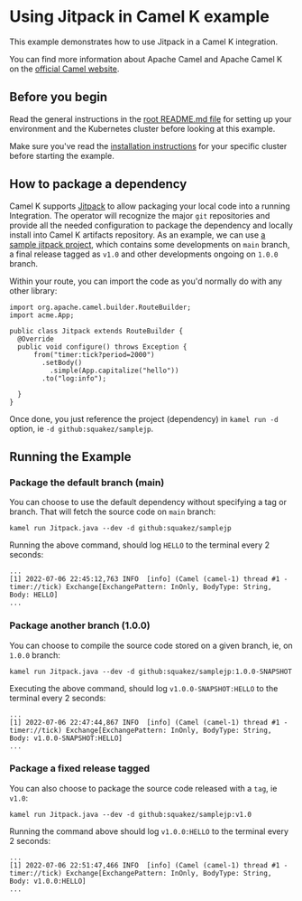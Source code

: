 # Using Jitpack in Camel K example

This example demonstrates how to use Jitpack in a Camel K integration.

You can find more information about Apache Camel and Apache Camel K on the [official Camel website](https://camel.apache.org).

## Before you begin

Read the general instructions in the [root README.md file](/README.md) for setting up your environment and the Kubernetes cluster before looking at this example.

Make sure you've read the [installation instructions](https://camel.apache.org/camel-k/latest/installation/installation.html) for your specific
cluster before starting the example.

## How to package a dependency

Camel K supports [Jitpack](https://jitpack.io/) to allow packaging your local code into a running Integration. The operator will recognize the major `git` repositories and provide all the needed configuration to package the dependency and locally install into Camel K artifacts repository. As an example, we can use [a sample jitpack project](https://github.com/squakez/samplejp), which contains some developments on `main` branch, a final release tagged as `v1.0` and other developments ongoing on `1.0.0` branch.

Within your route, you can import the code as you'd normally do with any other library:

```
import org.apache.camel.builder.RouteBuilder;
import acme.App;

public class Jitpack extends RouteBuilder {
  @Override
  public void configure() throws Exception {
      from("timer:tick?period=2000")
        .setBody()
          .simple(App.capitalize("hello"))
        .to("log:info");

  }
}
```

Once done, you just reference the project (dependency) in `kamel run -d` option, ie `-d github:squakez/samplejp`.

## Running the Example

### Package the default branch (main)

You can choose to use the default dependency without specifying a tag or branch. That will fetch the source code on `main` branch:
```
kamel run Jitpack.java --dev -d github:squakez/samplejp
```
Running the above command, should log `HELLO` to the terminal every 2 seconds:
```
...
[1] 2022-07-06 22:45:12,763 INFO  [info] (Camel (camel-1) thread #1 - timer://tick) Exchange[ExchangePattern: InOnly, BodyType: String, Body: HELLO]
...
```

### Package another branch (1.0.0)

You can choose to compile the source code stored on a given branch, ie, on `1.0.0` branch:
```
kamel run Jitpack.java --dev -d github:squakez/samplejp:1.0.0-SNAPSHOT
```
Executing the above command, should log `v1.0.0-SNAPSHOT:HELLO` to the terminal every 2 seconds:

```
...
[1] 2022-07-06 22:47:44,867 INFO  [info] (Camel (camel-1) thread #1 - timer://tick) Exchange[ExchangePattern: InOnly, BodyType: String, Body: v1.0.0-SNAPSHOT:HELLO]
...
```
### Package a fixed release tagged

You can also choose to package the source code released with a `tag`, ie `v1.0`:
```
kamel run Jitpack.java --dev -d github:squakez/samplejp:v1.0
```
Running the command above should log `v1.0.0:HELLO` to the terminal every 2 seconds:
```
...
[1] 2022-07-06 22:51:47,466 INFO  [info] (Camel (camel-1) thread #1 - timer://tick) Exchange[ExchangePattern: InOnly, BodyType: String, Body: v1.0.0:HELLO]
...
```
